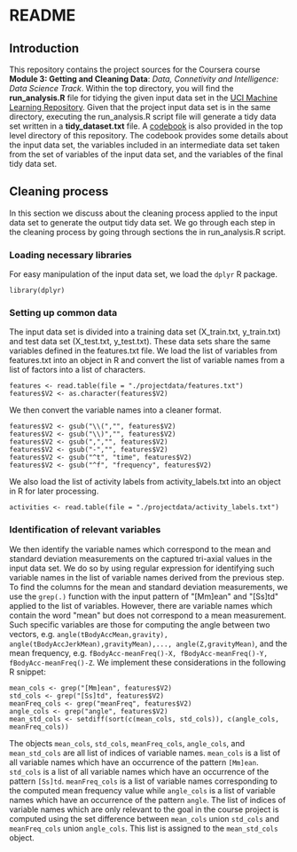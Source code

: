# README

## Introduction

This repository contains the project sources for the Coursera course **Module 3: Getting and Cleaning Data**: _Data, Connetivity and Intelligence: Data Science Track_. Within the top directory, you will find the **run_analysis.R** file for tidying the given input data set in the [UCI Machine Learning Repository](http://archive.ics.uci.edu/ml/datasets/Human+Activity+Recognition+Using+Smartphones). Given that the project input data set is in the same directory, executing the run_analysis.R script file will generate a tidy data set written in a  **tidy_dataset.txt** file. A [codebook](https://github.com/jaaborot/datasciencecoursera/blob/master/CodeBook.md) is also provided in the top level directory of this repository. The codebook provides some details about the input data set, the variables included in an intermediate data set taken from the set of variables of the input data set, and the variables of the final tidy data set.

## Cleaning process

In this section we discuss about the cleaning process applied to the input data set to generate the output tidy data set. We go through each step in the cleaning process by going through sections the in run\_analysis.R script.

### Loading necessary libraries
For easy manipulation of the input data set, we load the ```dplyr``` R package.

```library(dplyr)```

### Setting up common data
The input data set is divided into a training data set (X_train.txt, y_train.txt) and test data set (X_test.txt, y_test.txt). These data sets share the same variables defined in the features.txt file. We load the list of variables from  features.txt into an object in R and convert the list of variable names from a list of factors into a list of characters.

```
features <- read.table(file = "./projectdata/features.txt")
features$V2 <- as.character(features$V2)
```

We then convert the variable names into a cleaner format.

```
features$V2 <- gsub("\\(","", features$V2)
features$V2 <- gsub("\\)","", features$V2)
features$V2 <- gsub(",","", features$V2)
features$V2 <- gsub("-","", features$V2)
features$V2 <- gsub("^t", "time", features$V2)
features$V2 <- gsub("^f", "frequency", features$V2)
```

We also load the list of activity labels from activity_labels.txt into an object in R for later processing.

```activities <- read.table(file = "./projectdata/activity_labels.txt")```

### Identification of relevant variables

We then identify the variable names which correspond to the mean and standard deviation measurements on the captured tri-axial values in the input data set. We do so by using regular expression for identifying such variable names in the list of variable names derived from the previous step. To find the columns for the mean and standard deviation measurements, we use the ```grep(.)``` function with the input pattern of "\[Mm\]ean" and "\[Ss\]td" applied to the list of variables. However, there are variable names which contain the word "mean" but does not correspond to a mean measurement. Such specific variables are those for computing the angle between two vectors, e.g. ```angle(tBodyAccMean,gravity), angle(tBodyAccJerkMean),gravityMean),..., angle(Z,gravityMean)```, and the mean frequency, e.g. ```fBodyAcc-meanFreq()-X, fBodyAcc-meanFreq()-Y, fBodyAcc-meanFreq()-Z```. We implement these considerations in the following R snippet:

```
mean_cols <- grep("[Mm]ean", features$V2)
std_cols <- grep("[Ss]td", features$V2)
meanFreq_cols <- grep("meanFreq", features$V2)
angle_cols <- grep("angle", features$V2)
mean_std_cols <- setdiff(sort(c(mean_cols, std_cols)), c(angle_cols, meanFreq_cols))
```

The objects ```mean_cols```, ```std_cols```, ```meanFreq_cols```, ```angle_cols```, and ```mean_std_cols``` are all list of indices of variable names. ```mean_cols``` is a list of all variable names which have an occurrence of the pattern ```[Mm]ean```. ```std_cols``` is a list of all variable names which have an occurrence of the pattern ```[Ss]td```. ```meanFreq_cols``` is a list of variable names corresponding to the computed mean frequency value while ```angle_cols``` is a list of variable names which have an occurrence of the pattern ```angle```. The list of indices of variable names which are only relevant to the goal in the course project is computed using the set difference between ```mean_cols``` union ```std_cols``` and ```meanFreq_cols``` union ```angle_cols```. This list is assigned to the ```mean_std_cols``` object. 


<!--

########## construct the test data set out of X_test, y_test, activity and subject ##########

# load the X test data
X_test <- read.table(file = "./projectdata/test/X_test.txt")
X_test <- X_test[, sort(mean_std_cols)]
X_test_tbl <- tbl_df(X_test)

# replace the variables in X_test with the list of features defined in features.txt
names(X_test_tbl) <- features$V2[sort(sort(mean_std_cols))]

# load y test data
y_test <- read.table(file = "./projectdata/test/y_test.txt") 
y_test_tbl <- tbl_df(y_test)
# rename the variables of y_test
y_test_tbl <- rename(y_test_tbl, activity = V1)

# replace numerical indices of activities with activity names
y_test_tbl$activity <- sapply(y_test_tbl$activity, function(x){ as.character(activities$V2[match(x, activities$V1)] ) })

# append dependent variable column into the end of the
# independent variables to create a merged data set dataset1 
yX_test_tbl <- mutate(X_test_tbl, activity = y_test_tbl$activity) 
# move the dependent variable column into the first column of the dataset1 
yX_test_tbl <- yX_test_tbl[c(dim(yX_test_tbl)[2], 1:dim(yX_test_tbl)[2]-1)]

# load subject_test data set
subject_test <- read.table(file = "./projectdata/test/subject_test.txt")

# append the subject data column to the last column of yX_test_tbl 
test_dataset <- mutate(yX_test_tbl, subject = subject_test$V1)
test_dataset_tbl <- tbl_df(test_dataset)

# move the subject data column to the first column of dataset1 
test_dataset_tbl <- test_dataset_tbl[c(dim(test_dataset_tbl)[2], 1:dim(test_dataset_tbl)[2]-1)]

########## construct the train data set out of X_train, y_train, activity and subjects ##########
# load the X test data
X_train <- read.table(file = "./projectdata/train/X_train.txt")
X_train <- X_train[, mean_std_cols]
X_train_tbl <- tbl_df(X_train)

# replace the variables in X_train with the list of features defined in features.txt
names(X_train_tbl) <- features$V2[sort(mean_std_cols)]

# load y train data set
y_train <- read.table(file = "./projectdata/train/y_train.txt") 
y_train_tbl <- tbl_df(y_train)
# rename the variables of y_test
y_train_tbl <- rename(y_train_tbl, activity = V1)

# replace numerical indices of activities with activity names
y_train_tbl$activity <- sapply(y_train_tbl$activity, function(x){ as.character(activities$V2[match(x, activities$V1)] ) })

# append dependent variable column into the end of the
# independent variables to create a merged data set dataset1 
yX_train_tbl <- mutate(X_train_tbl, activity = y_train_tbl$activity) 
# move the dependent variable column into the first column of the dataset1 
yX_train_tbl <- yX_train_tbl[c(dim(yX_train_tbl)[2], 1:dim(yX_train_tbl)[2]-1)]

# load subject_test data set
subject_train <- read.table(file = "./projectdata/train/subject_train.txt")

# append the subject data column to the last column of yX_test_tbl 
train_dataset <- mutate(yX_train_tbl, subject = subject_train$V1)
train_dataset_tbl <- tbl_df(train_dataset)

# move the subject data column to the first column of dataset1 
train_dataset_tbl <- train_dataset_tbl[c(dim(train_dataset_tbl)[2], 1:dim(train_dataset_tbl)[2]-1)]

#### row-bind the train and test data set
train_test_dataset <- rbind(train_dataset_tbl, test_dataset_tbl)

# 4. Label the dataset1 with descriptive variable names.
# done in the previous lines

# 5. Create a second tidy dataset, dataset2, from dataset1 with the additional data of average of each variable for each activity and each subject.
train_test_dataset_gby <- group_by(train_test_dataset, activity, subject)

######## Step 5 ########
# From the data set in step 4, creates a second, independent tidy data set with the average of each variable for each activity and each subject.
tidy_dataset <- aggregate(train_test_dataset[, 3:dim(train_test_dataset)[2]], list(train_test_dataset$activity, train_test_dataset$subject), mean)

# tidy the name of each variable
names(tidy_dataset)[1] <- 'activity'
names(tidy_dataset)[2] <- 'subject'
names(tidy_dataset)[3:length(names(tidy_dataset))] <- paste0(toupper(substring(names(tidy_dataset)[3:length(names(tidy_dataset))], 1, 1)), substring(names(tidy_dataset)[3:length(names(tidy_dataset))], 2, nchar(names(tidy_dataset)[3:length(names(tidy_dataset))])))
names(tidy_dataset)[3:length(names(tidy_dataset))] <- paste0("avg", names(tidy_dataset)[3:length(names(tidy_dataset))])

# compute for the average of each variable
# for(i in 3:dim(train_test_dataset_gby)[2]){
#     colname <- paste0("avg", names(train_test_dataset_gby)[i])
#     train_test_dataset_gby[[colname]] <- mean(train_test_dataset_gby[[i]])
# }

# create a tidy data set out of the computed average of the mean and standard deviation variables
# tidy_dataset <- train_test_dataset_gby[, (length(mean_std_cols) + 2 + 1): dim(train_test_dataset_gby)[2]]

# write the tidy data set into file
write.table(tidy_dataset, file = "tidy_dataset.txt", row.names = FALSE)
write.table(names(tidy_dataset), file = "names_tidy_dataset.txt")

-->
